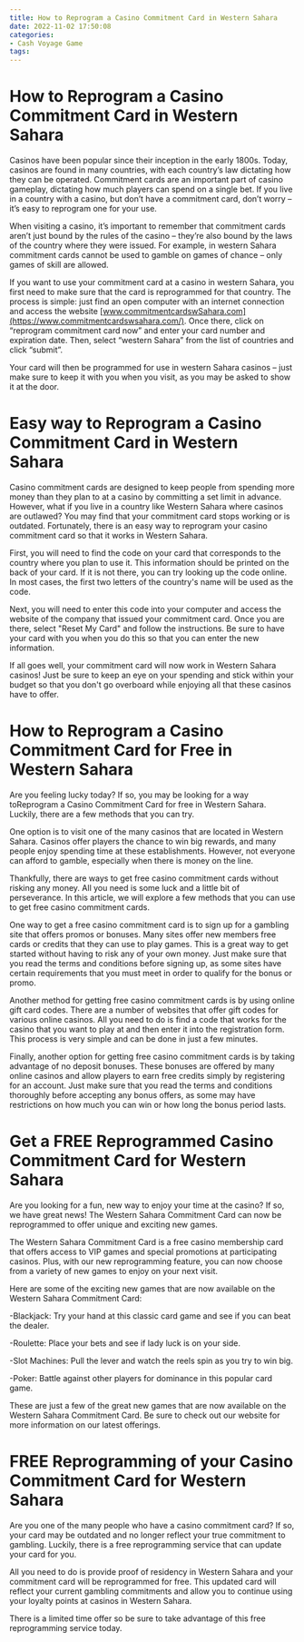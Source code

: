 ```yaml
---
title: How to Reprogram a Casino Commitment Card in Western Sahara 
date: 2022-11-02 17:50:08
categories:
- Cash Voyage Game
tags:
---
```



#  How to Reprogram a Casino Commitment Card in Western Sahara 

Casinos have been popular since their inception in the early 1800s. Today, casinos are found in many countries, with each country’s law dictating how they can be operated. Commitment cards are an important part of casino gameplay, dictating how much players can spend on a single bet. If you live in a country with a casino, but don’t have a commitment card, don’t worry – it’s easy to reprogram one for your use.

When visiting a casino, it’s important to remember that commitment cards aren’t just bound by the rules of the casino – they’re also bound by the laws of the country where they were issued. For example, in western Sahara commitment cards cannot be used to gamble on games of chance – only games of skill are allowed.

If you want to use your commitment card at a casino in western Sahara, you first need to make sure that the card is reprogrammed for that country. The process is simple: just find an open computer with an internet connection and access the website [www.commitmentcardswSahara.com](https://www.commitmentcardswsahara.com/). Once there, click on “reprogram commitment card now” and enter your card number and expiration date. Then, select “western Sahara” from the list of countries and click “submit”.

Your card will then be programmed for use in western Sahara casinos – just make sure to keep it with you when you visit, as you may be asked to show it at the door.

#  Easy way to Reprogram a Casino Commitment Card in Western Sahara 

Casino commitment cards are designed to keep people from spending more money than they plan to at a casino by committing a set limit in advance. However, what if you live in a country like Western Sahara where casinos are outlawed? You may find that your commitment card stops working or is outdated. Fortunately, there is an easy way to reprogram your casino commitment card so that it works in Western Sahara.

First, you will need to find the code on your card that corresponds to the country where you plan to use it. This information should be printed on the back of your card. If it is not there, you can try looking up the code online. In most cases, the first two letters of the country's name will be used as the code.

Next, you will need to enter this code into your computer and access the website of the company that issued your commitment card. Once you are there, select "Reset My Card" and follow the instructions. Be sure to have your card with you when you do this so that you can enter the new information.

If all goes well, your commitment card will now work in Western Sahara casinos! Just be sure to keep an eye on your spending and stick within your budget so that you don't go overboard while enjoying all that these casinos have to offer.

#  How to Reprogram a Casino Commitment Card for Free in Western Sahara 

Are you feeling lucky today? If so, you may be looking for a way toReprogram a Casino Commitment Card for free in Western Sahara. Luckily, there are a few methods that you can try.

One option is to visit one of the many casinos that are located in Western Sahara. Casinos offer players the chance to win big rewards, and many people enjoy spending time at these establishments. However, not everyone can afford to gamble, especially when there is money on the line. 

Thankfully, there are ways to get free casino commitment cards without risking any money. All you need is some luck and a little bit of perseverance. In this article, we will explore a few methods that you can use to get free casino commitment cards. 

One way to get a free casino commitment card is to sign up for a gambling site that offers promos or bonuses. Many sites offer new members free cards or credits that they can use to play games. This is a great way to get started without having to risk any of your own money. Just make sure that you read the terms and conditions before signing up, as some sites have certain requirements that you must meet in order to qualify for the bonus or promo. 

Another method for getting free casino commitment cards is by using online gift card codes. There are a number of websites that offer gift codes for various online casinos. All you need to do is find a code that works for the casino that you want to play at and then enter it into the registration form. This process is very simple and can be done in just a few minutes. 

Finally, another option for getting free casino commitment cards is by taking advantage of no deposit bonuses. These bonuses are offered by many online casinos and allow players to earn free credits simply by registering for an account. Just make sure that you read the terms and conditions thoroughly before accepting any bonus offers, as some may have restrictions on how much you can win or how long the bonus period lasts.

#  Get a FREE Reprogrammed Casino Commitment Card for Western Sahara 

Are you looking for a fun, new way to enjoy your time at the casino? If so, we have great news! The Western Sahara Commitment Card can now be reprogrammed to offer unique and exciting new games.

The Western Sahara Commitment Card is a free casino membership card that offers access to VIP games and special promotions at participating casinos. Plus, with our new reprogramming feature, you can now choose from a variety of new games to enjoy on your next visit.

Here are some of the exciting new games that are now available on the Western Sahara Commitment Card:

-Blackjack: Try your hand at this classic card game and see if you can beat the dealer.

-Roulette: Place your bets and see if lady luck is on your side.

-Slot Machines: Pull the lever and watch the reels spin as you try to win big.

-Poker: Battle against other players for dominance in this popular card game.

These are just a few of the great new games that are now available on the Western Sahara Commitment Card. Be sure to check out our website for more information on our latest offerings.

#  FREE Reprogramming of your Casino Commitment Card for Western Sahara

Are you one of the many people who have a casino commitment card? If so, your card may be outdated and no longer reflect your true commitment to gambling. Luckily, there is a free reprogramming service that can update your card for you.

All you need to do is provide proof of residency in Western Sahara and your commitment card will be reprogrammed for free. This updated card will reflect your current gambling commitments and allow you to continue using your loyalty points at casinos in Western Sahara.

There is a limited time offer so be sure to take advantage of this free reprogramming service today.